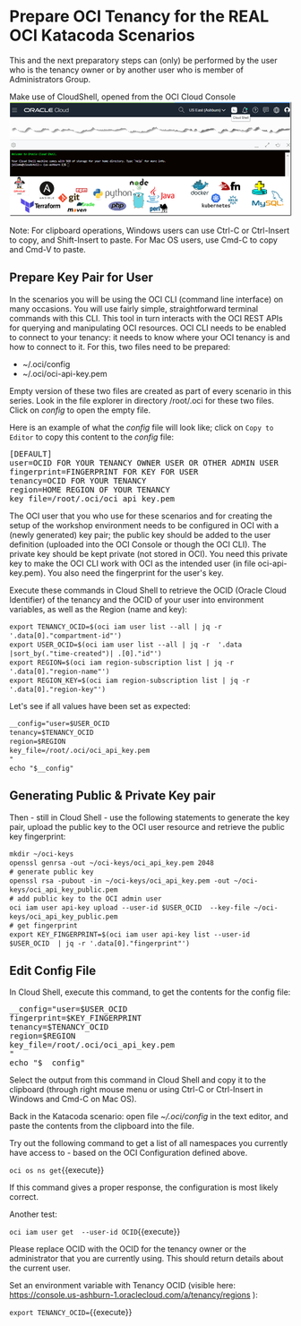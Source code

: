 # Prepare OCI Tenancy for the REAL OCI Katacoda Scenarios

This and the next preparatory steps can (only) be performed by the user who is the tenancy owner or by another user who is member of Administrators Group.

Make use of CloudShell, opened from the OCI Cloud Console
![](assets/cloud-shell.png)

Note: For clipboard operations, Windows users can use Ctrl-C or Ctrl-Insert to copy, and Shift-Insert to paste. For Mac OS users, use Cmd-C to copy and Cmd-V to paste.

## Prepare Key Pair for User
In the scenarios you will be using the OCI CLI (command line interface) on many occasions. You will use fairly simple, straightforward terminal commands with this CLI. This tool in turn interacts with the OCI REST APIs for querying and manipulating OCI resources. OCI CLI needs to be enabled to connect to your tenancy: it needs to know where your OCI tenancy is and how to connect to it. For this, two files need to be prepared:
* ~/.oci/config 
* ~/.oci/oci-api-key.pem

Empty version of these two files are created as part of every scenario in this series. Look in the file explorer in directory /root/.oci for these two files. Click on *config* to open the empty file.

Here is an example of what the *config* file will look like; click on `Copy to Editor` to copy this content to the *config* file:

<pre class="file" data-filename="config" data-target="append">
[DEFAULT]
user=OCID FOR YOUR TENANCY OWNER USER OR OTHER ADMIN USER
fingerprint=FINGERPRINT FOR KEY FOR USER
tenancy=OCID FOR YOUR TENANCY
region=HOME REGION OF YOUR TENANCY
key_file=/root/.oci/oci_api_key.pem
</pre>

The OCI user that you who use for these scenarios and for creating the setup of the workshop environment needs to be configured in OCI with a (newly generated) key pair; the public key should be added to the user definition (uploaded into the OCI Console or though the OCI CLI). The private key should be kept private (not stored in OCI). You need this private key to make the OCI CLI work with OCI as the intended user (in file oci-api-key.pem). You also need the fingerprint for the user's key.

Execute these commands in Cloud Shell to retrieve the OCID (Oracle Cloud Identifier) of the tenancy and the OCID of your user into environment variables, as well as the Region (name and key):
```
export TENANCY_OCID=$(oci iam user list --all | jq -r  '.data[0]."compartment-id"') 
export USER_OCID=$(oci iam user list --all | jq -r  '.data |sort_by(."time-created")| .[0]."id"')
export REGION=$(oci iam region-subscription list | jq -r '.data[0]."region-name"')
export REGION_KEY=$(oci iam region-subscription list | jq -r '.data[0]."region-key"')
```
Let's see if all values have been set as expected:

```
__config="user=$USER_OCID
tenancy=$TENANCY_OCID
region=$REGION
key_file=/root/.oci/oci_api_key.pem
"
echo "$__config"
```




## Generating Public & Private Key pair

Then - still in Cloud Shell - use the following statements to generate the key pair, upload the public key to the OCI user resource and retrieve the public key fingerprint:

```
mkdir ~/oci-keys
openssl genrsa -out ~/oci-keys/oci_api_key.pem 2048
# generate public key
openssl rsa -pubout -in ~/oci-keys/oci_api_key.pem -out ~/oci-keys/oci_api_key_public.pem
# add public key to the OCI admin user
oci iam user api-key upload --user-id $USER_OCID  --key-file ~/oci-keys/oci_api_key_public.pem
# get fingerprint
export KEY_FINGERPRINT=$(oci iam user api-key list --user-id  $USER_OCID  | jq -r '.data[0]."fingerprint"')
```



## Edit Config File

In Cloud Shell, execute this command, to get the contents for the config file:

<pre class="file" data-target="clipboard">
__config="user=$USER_OCID
fingerprint=$KEY_FINGERPRINT
tenancy=$TENANCY_OCID
region=$REGION
key_file=/root/.oci/oci_api_key.pem
"
echo "$__config"
</pre>

Select the output from this command in Cloud Shell and copy it to the clipboard (through right mouse menu or using Ctrl-C or Ctrl-Insert in Windows and Cmd-C on Mac OS).

Back in the Katacoda scenario: open file *~/.oci/config* in the text editor, and paste the contents from the clipboard into the file.



Try out the following command to get a list of all namespaces you currently have access to - based on the OCI Configuration defined above.

`oci os ns get`{{execute}} 

If this command gives a proper response, the configuration is most likely correct.

Another test:

`oci iam user get  --user-id OCID`{{execute}}

Please replace OCID with the OCID for the tenancy owner or the administrator that you are currently using. This should return details about the current user.

Set an environment variable with Tenancy OCID (visible here: https://console.us-ashburn-1.oraclecloud.com/a/tenancy/regions ):

`export TENANCY_OCID=`{{execute}}